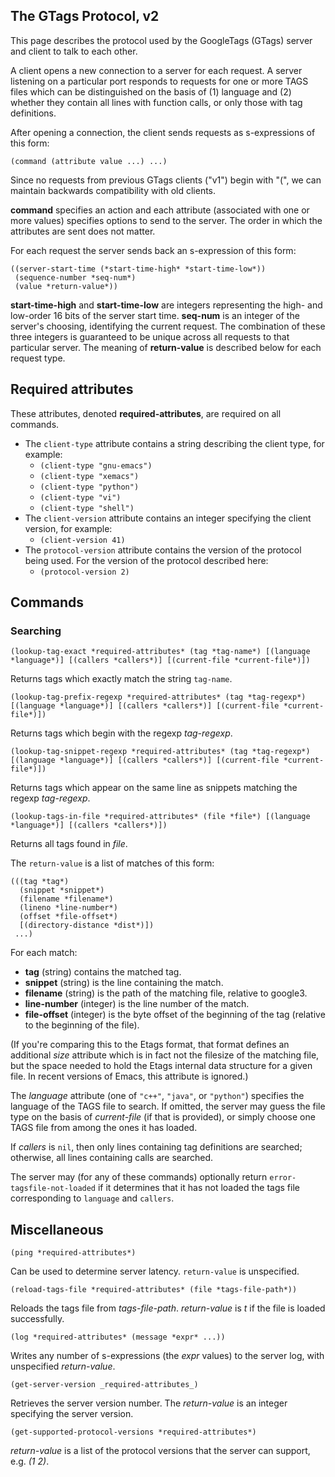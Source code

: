 ## The GTags Protocol, v2 ##

This page describes the protocol used by the GoogleTags (GTags) server and client to talk to each other.

A client opens a new connection to a server for each request. A server listening on a particular port responds to requests for one or more TAGS files which can be distinguished on the basis of (1) language and (2) whether they contain all lines with function calls, or only those with tag definitions.

After opening a connection, the client sends requests as s-expressions of this form:

```
(command (attribute value ...) ...)
```

Since no requests from previous GTags clients ("v1") begin with "(", we can maintain backwards compatibility with old clients.

**command** specifies an action and each attribute (associated with one or more values) specifies options to send to the server. The order in which the attributes are sent does not matter.

For each request the server sends back an s-expression of this form:

```
((server-start-time (*start-time-high* *start-time-low*))
 (sequence-number *seq-num*)
 (value *return-value*))
```

**start-time-high** and **start-time-low** are integers representing the high- and low-order 16 bits of the server start time. **seq-num** is an integer of the server's choosing, identifying the current request. The combination of these three integers is guaranteed to be unique across all requests to that particular server. The meaning of **return-value** is described below for each request type.

## Required attributes ##

These attributes, denoted **required-attributes**, are required on all commands.

  * The `client-type` attribute contains a string describing the client type, for example:
    * `(client-type "gnu-emacs")`
    * `(client-type "xemacs")`
    * `(client-type "python")`
    * `(client-type "vi")`
    * `(client-type "shell")`
  * The `client-version` attribute contains an integer specifying the client version, for example:
    * `(client-version 41)`
  * The `protocol-version` attribute contains the version of the protocol being used. For the version of the protocol described here:
    * `(protocol-version 2)`

## Commands ##

### Searching ###

```
(lookup-tag-exact *required-attributes* (tag *tag-name*) [(language *language*)] [(callers *callers*)] [(current-file *current-file*)])
```

Returns tags which exactly match the string `tag-name`.

```
(lookup-tag-prefix-regexp *required-attributes* (tag *tag-regexp*) [(language *language*)] [(callers *callers*)] [(current-file *current-file*)])
```
Returns tags which begin with the regexp _tag-regexp_.

```
(lookup-tag-snippet-regexp *required-attributes* (tag *tag-regexp*) [(language *language*)] [(callers *callers*)] [(current-file *current-file*)])
```
Returns tags which appear on the same line as snippets matching the regexp _tag-regexp_.

```
(lookup-tags-in-file *required-attributes* (file *file*) [(language *language*)] [(callers *callers*)])
```
Returns all tags found in _file_.

The `return-value` is a list of matches of this form:
```
(((tag *tag*)
  (snippet *snippet*)
  (filename *filename*)
  (lineno *line-number*)
  (offset *file-offset*)
  [(directory-distance *dist*)])
 ...)
```

For each match:

  * **tag** (string) contains the matched tag.
  * **snippet** (string) is the line containing the match.
  * **filename** (string) is the path of the matching file, relative to google3.
  * **line-number** (integer) is the line number of the match.
  * **file-offset** (integer) is the byte offset of the beginning of the tag (relative to the beginning of the file).

(If you're comparing this to the Etags format, that format defines an additional _size_ attribute which is in fact not the filesize of the matching file, but the space needed to hold the Etags internal data structure for a given file. In recent versions of Emacs, this attribute is ignored.)

The _language_ attribute (one of `"c++"`, `"java"`, or `"python"`) specifies the language of the TAGS file to search. If omitted, the server may guess the file type on the basis of _current-file_ (if that is provided), or simply choose one TAGS file from among the ones it has loaded.

If _callers_ is `nil`, then only lines containing tag definitions are searched; otherwise, all lines containing calls are searched.

The server may (for any of these commands) optionally return `error-tagsfile-not-loaded` if it determines that it has not loaded the tags file corresponding to `language` and `callers`.

## Miscellaneous ##

```
(ping *required-attributes*)
```
Can be used to determine server latency. `return-value` is unspecified.

```
(reload-tags-file *required-attributes* (file *tags-file-path*))
```
Reloads the tags file from _tags-file-path_. _return-value_ is _t_ if the file is loaded successfully.

```
(log *required-attributes* (message *expr* ...))
```
Writes any number of s-expressions (the _expr_ values) to the server log, with unspecified _return-value_.

```
(get-server-version _required-attributes_)
```
Retrieves the server version number. The _return-value_ is an integer specifying the server version.

```
(get-supported-protocol-versions *required-attributes*)
```
_return-value_ is a list of the protocol versions that the server can support, e.g. _(1 2)_.








